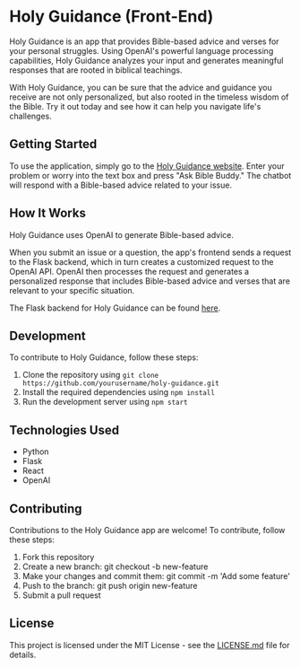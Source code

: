 # Holy Guidance (Front-End)

Holy Guidance is an app that provides Bible-based advice and verses for your personal struggles. Using OpenAI's powerful language processing capabilities, Holy Guidance analyzes your input and generates meaningful responses that are rooted in biblical teachings.

With Holy Guidance, you can be sure that the advice and guidance you receive are not only personalized, but also rooted in the timeless wisdom of the Bible. Try it out today and see how it can help you navigate life's challenges.

## Getting Started

To use the application, simply go to the [Holy Guidance website](http://holy-guidance-fe.herokuapp.com/).
Enter your problem or worry into the text box and press "Ask Bible Buddy." The chatbot will respond with a Bible-based advice related to your issue.

## How It Works

Holy Guidance uses OpenAI to generate Bible-based advice. 

When you submit an issue or a question, the app's frontend sends a request to the Flask backend, which in turn creates a customized request to the OpenAI API. OpenAI then processes the request and generates a personalized response that includes Bible-based advice and verses that are relevant to your specific situation.

The Flask backend for Holy Guidance can be found [here](https://github.com/greeshmasunil10/HolyGuidanceBE).

## Development

To contribute to Holy Guidance, follow these steps:

1. Clone the repository using `git clone https://github.com/yourusername/holy-guidance.git`
2. Install the required dependencies using `npm install`
3. Run the development server using `npm start`

## Technologies Used

- Python
- Flask
- React
- OpenAI

## Contributing

Contributions to the Holy Guidance app are welcome! To contribute, follow these steps:

1. Fork this repository
2. Create a new branch: git checkout -b new-feature
3. Make your changes and commit them: git commit -m 'Add some feature'
4. Push to the branch: git push origin new-feature
5. Submit a pull request

## License

This project is licensed under the MIT License - see the [LICENSE.md](LICENSE.md) file for details.
